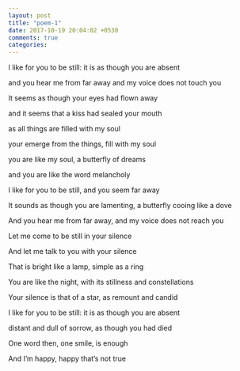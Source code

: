 ```yaml
---
layout: post
title: "poem-1"
date: 2017-10-19 20:04:02 +0530
comments: true
categories: 
---
```

I like for you to be still: it is as though you are absent

and you hear me from far away and my voice does not touch you

It seems as though your eyes had flown away

and it seems that a kiss had sealed your mouth

as all things are filled with my soul

your emerge from the things, fill with my soul

you are like my soul, a butterfly of dreams

and you are like the word melancholy

I like for you to be still, and you seem far away

It sounds as though you are lamenting, a butterfly cooing like a dove

And you hear me from far away, and my voice does not reach you

Let me come to be still in your silence

And let me talk to you with your silence

That is bright like a lamp, simple as a ring

You are like the night, with its stillness and constellations

Your silence is that of a star, as remount and candid

I like for you to be still: it is as though you are absent

distant and dull of sorrow, as though you had died

One word then, one smile, is enough

And I’m happy, happy that’s not true
